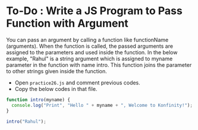 # To-Do : Write a JS Program to Pass Function with Argument

You can pass an argument by calling a function like functionName (arguments). When the function is called, the passed arguments are assigned to the parameters and used inside the function. In the below example, "Rahul" is a string argument which is assigned to myname parameter in the function with name intro. This function joins the parameter to other strings given inside the function.


- Open `practice26.js` and comment previous codes.
- Copy the below codes in that file.


```js
function intro(myname) {
  console.log("Print", "Hello " + myname + ", Welcome to Konfinity!");
}

intro("Rahul");
```
